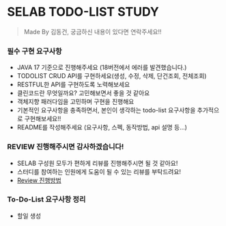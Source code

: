 # SELAB TODO-LIST STUDY
> Made By 김동건, 궁금하신 내용이 있다면 연락주세요!!

### 필수 구현 요구사항
- JAVA 17 기준으로 진행해주세요 (18버전에서 에러를 발견했습니다.)
- TODOLIST CRUD API를 구현하세요(생성, 수정, 삭제, 단건조회, 전체조회)
- RESTFUL한 API를 구현하도록 노력해보세요
- 클린코드란 무엇일까요? 고민해보면서 좋을 것 같아요
- 객체지향 패러다임을 고민하며 구현을 진행해요
- 기본적인 요구사항을 충족하면서, 본인이 생각하는 todo-list 요구사항을 추가적으로 구현해보세요!!
- README를 작성해주세요 (요구사항, 스펙, 동작방법, api 설명 등...)

### REVIEW 진행해주시면 감사하겠습니다!
- SELAB 구성원 모두가 편하게 리뷰를 진행해주시면 될 것 같아요!
- 스터디를 참여하는 인원에게 도움이 될 수 있는 리뷰를 부탁드려요!
- [Review 진행방법](https://github.com/selab-hs/selab-git)

### To-Do-List 요구사항 정리
- 할일 생성